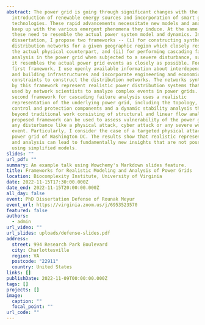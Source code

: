 ```yaml
---
abstract: The power grid is going through significant changes with the
  introduction of renewable energy sources and incorporation of smart grid
  technologies. These rapid advancements necessitate new models and analyses to
  keep up with the various emergent phenomena they induce. At the same time,
  these need to resemble the actual power system model and dynamics. In this
  dissertation, I propose two frameworks -- (i) for constructing synthetic power
  distribution networks for a given geographic region which closely resembles
  the actual physical counterpart, and (ii) for performing cascading failure
  analysis in the power grid when subjected to a severe disturbance, such that
  it resembles the actual power grid events as closely as possible. For the
  first framework, I use openly available information about interdependent road
  and building infrastructures and incorporate engineering and economic
  constraints to construct the distribution networks. The networks synthesized
  by this framework represent realistic power distribution systems that can be
  used by network scientists to analyze complex events in power grids. The
  second framework for cascading failure analysis uses a realistic
  representation of the underlying power grid, including the topology, the
  control and protection components and a dynamic stability analysis that goes
  beyond traditional work consisting of structural and linear flow analysis. The
  proposed framework can be used to assess vulnerability of the power grid to
  any disturbance like a physical attack, cyber attack or any severe weather
  event. Particularly, I consider the case of a targeted physical attack on the
  power grid of Washington DC. The results show that realistic representations
  and analysis can lead to fundamentally new insights that are not possible by
  using simplified models.
slides: ""
url_pdf: ""
summary: An example talk using Wowchemy's Markdown slides feature.
title: Frameworks for Realistic Modeling and Analysis of Power Grids
location: Biocomplexity Institute, University of Virginia
date: 2022-11-15T17:30:00.000Z
date_end: 2022-11-15T20:00:00.000Z
all_day: false
event: PhD Dissertation Defense of Rounak Meyur
event_url: https://virginia.zoom.us/j/6953523570
featured: false
authors:
  - admin
url_video: ""
url_slides: uploads/defense-slides.pdf
address:
  street: 994 Research Park Boulevard
  city: Charlottesville
  region: VA
  postcode: "22911"
  country: United States
links: []
publishDate: 2022-11-09T00:00:00.000Z
tags: []
projects: []
image:
  caption: ""
  focal_point: ""
url_code: ""
---
```


